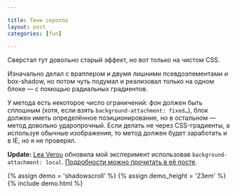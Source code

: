 ```yaml
---

title: Тени скролла
layout: post
categories: [fun]

---
```


Сверстал тут довольно старый эффект, но вот только на чистом CSS.

Изначально делал с враппером и двумя лишними псевдоэлементами и box-shadow, но потом чуть подумал и реализовал только на одном блоке — с помощью радиальных градиентов.

У метода есть некоторое число ограничений: фон должен быть сплошным (хотя, если взять `background-attachment: fixed…`), блок должен иметь определённое позиционирование, но в остальном — метод довольно ударопрочный. Если делать не через CSS-градиенты, а используя обычные изображения, то метод должен будет заработать и в IE, но я не проверял.

**Update:** [Lea Verou](https://twitter.com/leaverou) обновила мой эксперимент использовав `background-attachment: local`. [Подробности можно прочитать в её посте](http://lea.verou.me/2012/04/background-attachment-local/).

{% assign demo = 'shadowscroll' %}
{% assign demo_height = '23em' %}
{% include demo.html %}
